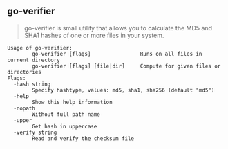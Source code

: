 ## go-verifier

> go-verifier is small utility that allows you to calculate the MD5 and SHA1 hashes of one or more files in your system.

```plain
Usage of go-verifier:
        go-verifier [flags]                Runs on all files in current directory
        go-verifier [flags] [file|dir]     Compute for given files or directories
Flags:
  -hash string
        Specify hashtype, values: md5, sha1, sha256 (default "md5")
  -help
        Show this help information
  -nopath
        Without full path name
  -upper
        Get hash in uppercase
  -verify string
        Read and verify the checksum file
```
